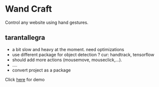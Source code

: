 # Wand Craft
Control any website using hand gestures.

## tarantallegra

- a bit slow and heavy at the moment. need optimizations 
- use different package for object detection ? cur: handtrack, tensorflow
- should add more actions (mousemove, mouseclick,...).
- ....
- convert project as a package 

Click [here](https://sameerfa.github.io/wand-craft) for demo